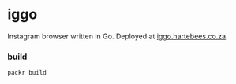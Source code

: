 # iggo

Instagram browser written in Go. Deployed at [iggo.hartebees.co.za](https://iggo.hartebees.co.za).

### build

`packr build`

